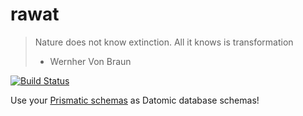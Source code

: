 # rawat

> Nature does not know extinction.
> All it knows is transformation
> - Wernher Von Braun


[![Build Status](https://travis-ci.org/kibu-australia/rawat.svg)](https://travis-ci.org/kibu-australia/rawat)

Use your [Prismatic schemas](https://github.com/Prismatic/schema) as Datomic database schemas!

